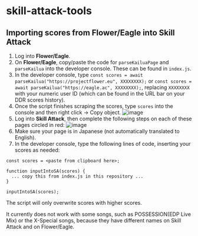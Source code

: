 # skill-attack-tools

## Importing scores from Flower/Eagle into Skill Attack

1. Log into **Flower/Eagle**.
2. On **Flower/Eagle**, copy/paste the code for `parseKailuaPage` and `parseKailua` into the developer console. These can be found in `index.js`.
3. In the developer console, type `const scores = await parseKailua("https://projectflower.eu", XXXXXXXX);` or `const scores = await parseKailua("https://eagle.ac", XXXXXXXX);`, replacing `XXXXXXXX` with your numeric user ID (which can be found in the URL bar on your DDR scores history).
4. Once the script finishes scraping the scores, type `scores` into the console and then right click -> Copy object. ![image](https://user-images.githubusercontent.com/25218060/224912606-4a664b46-8e1c-4f3f-acfa-1c94b32f8155.png)
5. Log into **Skill Attack**, then complete the following steps on each of these pages circled in red: ![image](https://user-images.githubusercontent.com/25218060/224912796-b71dc2b5-6513-4c9a-929c-a727508e5364.png)
6. Make sure your page is in Japanese (not automatically translated to English).
7. In the developer console, type the following lines of code, inserting your scores as needed:

```
const scores = <paste from clipboard here>;

function inputIntoSA(scores) {
  ... copy this from index.js in this repository ...
}

inputIntoSA(scores);
```

The script will only overwrite scores with higher scores.

It currently does not work with some songs, such as POSSESSION(EDP Live Mix) or the X-Special songs, because they have different names on Skill Attack and on Flower/Eagle.
